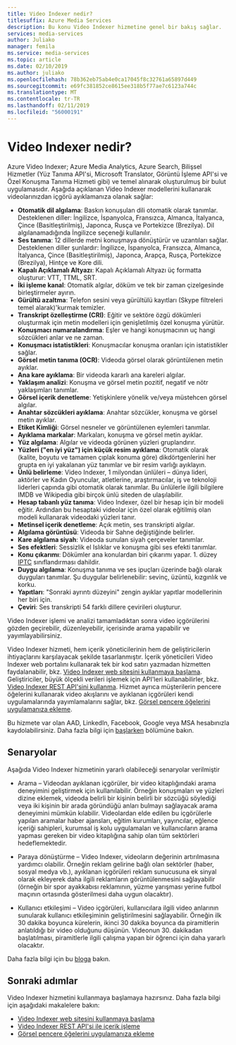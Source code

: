 ```yaml
---
title: Video Indexer nedir?
titlesuffix: Azure Media Services
description: Bu konu Video Indexer hizmetine genel bir bakış sağlar.
services: media-services
author: Juliako
manager: femila
ms.service: media-services
ms.topic: article
ms.date: 02/10/2019
ms.author: juliako
ms.openlocfilehash: 78b362eb75ab4e0ca17045f8c32761a65897d449
ms.sourcegitcommit: e69fc381852ce8615ee318b5f77ae7c6123a744c
ms.translationtype: MT
ms.contentlocale: tr-TR
ms.lasthandoff: 02/11/2019
ms.locfileid: "56000191"
---
```

# <a name="what-is-video-indexer"></a>Video Indexer nedir?

Azure Video Indexer; Azure Media Analytics, Azure Search, Bilişsel Hizmetler (Yüz Tanıma API'si, Microsoft Translator, Görüntü İşleme API'si ve Özel Konuşma Tanıma Hizmeti gibi) ve temel alınarak oluşturulmuş bir bulut uygulamasıdır. Aşağıda açıklanan Video Indexer modellerini kullanarak videolarınızdan içgörü ayıklamanıza olanak sağlar:
 
- **Otomatik dil algılama**: Baskın konuşulan dili otomatik olarak tanımlar. Desteklenen diller: İngilizce, İspanyolca, Fransızca, Almanca, İtalyanca, Çince (Basitleştirilmiş), Japonca, Rusça ve Portekizce (Brezilya). Dil algılanamadığında İngilizce seçeneği kullanılır.
- **Ses tanıma**: 12 dillerde metni konuşmaya dönüştürür ve uzantıları sağlar. Desteklenen diller şunlardır: İngilizce, İspanyolca, Fransızca, Almanca, İtalyanca, Çince (Basitleştirilmiş), Japonca, Arapça, Rusça, Portekizce (Brezilya), Hintçe ve Kore dili.
- **Kapalı Açıklamalı Altyazı**: Kapalı Açıklamalı Altyazı üç formatta oluşturur: VTT, TTML, SRT.
- **İki işleme kanal**: Otomatik algılar, döküm ve tek bir zaman çizelgesinde birleştirmeler ayırın.
- **Gürültü azaltma**:  Telefon sesini veya gürültülü kayıtları (Skype filtreleri temel alarak)'kurmak temizler.
- **Transkript özelleştirme (CRI)**: Eğitir ve sektöre özgü dökümleri oluşturmak için metin modelleri için genişletilmiş özel konuşma yürütür.
- **Konuşmacı numaralandırma**:  Eşler ve hangi konuşmacının uç hangi sözcükleri anlar ve ne zaman.
- **Konuşmacı istatistikleri**: Konuşmacılar konuşma oranları için istatistikler sağlar.
- **Görsel metin tanıma (OCR)**: Videoda görsel olarak görüntülenen metin ayıklar.
- **Ana kare ayıklama**: Bir videoda kararlı ana kareleri algılar.
- **Yaklaşım analizi**: Konuşma ve görsel metin pozitif, negatif ve nötr yaklaşımları tanımlar.
- **Görsel içerik denetleme**: Yetişkinlere yönelik ve/veya müstehcen görsel algılar.
- **Anahtar sözcükleri ayıklama**: Anahtar sözcükler, konuşma ve görsel metin ayıklar.
- **Etiket Kimliği**: Görsel nesneler ve görüntülenen eylemleri tanımlar.
- **Ayıklama markalar**: Markaları, konuşma ve görsel metin ayıklar.
- **Yüz algılama**: Algılar ve videoda görünen yüzleri gruplandırır.
- **Yüzleri ("en iyi yüz") için küçük resim ayıklama**: Otomatik olarak (kalite, boyutu ve tamamen çıplak konuma göre) dikdörtgenlerini her grupta en iyi yakalanan yüz tanımlar ve bir resim varlığı ayıklayın.
- **Ünlü belirleme**: Video Indexer, 1 milyondan ünlüleri – dünya lideri, aktörler ve Kadın Oyuncular, atletlerine, araştırmacılar, iş ve teknoloji liderleri çapında gibi otomatik olarak tanımlar. Bu ünlülerle ilgili bilgilere IMDB ve Wikipedia gibi birçok ünlü siteden de ulaşılabilir.
- **Hesap tabanlı yüz tanıma**: Video Indexer, özel bir hesap için bir modeli eğitir. Ardından bu hesaptaki videolar için özel olarak eğitilmiş olan modeli kullanarak videodaki yüzleri tanır.
- **Metinsel içerik denetleme**: Açık metin, ses transkripti algılar.
- **Algılama görüntüsü**: Videoda bir Sahne değiştiğinde belirler.
- **Kare algılama siyah**: Videoda sunulan siyah çerçeveler tanımlar.
- **Ses efektleri**: Sessizlik el Islıklar ve konuşma gibi ses efekti tanımlar.
- **Konu çıkarımı**: Dökümler ana konulardan biri çıkarımı yapar. 1. düzey [IPTC](https://iptc.org/standards/media-topics/) sınıflandırması dahildir.
- **Duygu algılama**: Konuşma tanıma ve ses ipuçları üzerinde bağlı olarak duyguları tanımlar. Şu duygular belirlenebilir: sevinç, üzüntü, kızgınlık ve korku.
- **Yapıtları**: "Sonraki ayrıntı düzeyini" zengin ayıklar yapıtlar modellerinin her biri için.
- **Çeviri**: Ses transkripti 54 farklı dillere çevirileri oluşturur.

Video Indexer işlemi ve analizi tamamladıktan sonra video içgörülerini gözden geçirebilir, düzenleyebilir, içerisinde arama yapabilir ve yayımlayabilirsiniz.

Video Indexer hizmeti, hem içerik yöneticilerinin hem de geliştiricilerin ihtiyaçlarını karşılayacak şekilde tasarlanmıştır. İçerik yöneticileri Video Indexer web portalını kullanarak tek bir kod satırı yazmadan hizmetten faydalanabilir, bkz. [Video Indexer web sitesini kullanmaya başlama](video-indexer-get-started.md). Geliştiriciler, büyük ölçekli verileri işlemek için API'leri kullanabilirler, bkz. [Video Indexer REST API'sini kullanma](video-indexer-use-apis.md). Hizmet ayrıca müşterilerin pencere öğelerini kullanarak video akışlarını ve ayıklanan içgörüleri kendi uygulamalarında yayımlamalarını sağlar, bkz. [Görsel pencere öğelerini uygulamanıza ekleme](video-indexer-embed-widgets.md).

Bu hizmete var olan AAD, LinkedIn, Facebook, Google veya MSA hesabınızla kaydolabilirsiniz. Daha fazla bilgi için [başlarken](video-indexer-get-started.md) bölümüne bakın.

## <a name="scenarios"></a>Senaryolar

Aşağıda Video Indexer hizmetinin yararlı olabileceği senaryolar verilmiştir

- Arama – Videodan ayıklanan içgörüler, bir video kitaplığındaki arama deneyimini geliştirmek için kullanılabilir. Örneğin konuşmaları ve yüzleri dizine eklemek, videoda belirli bir kişinin belirli bir sözcüğü söylediği veya iki kişinin bir arada göründüğü anları bulmayı sağlayacak arama deneyimini mümkün kılabilir. Videolardan elde edilen bu içgörülerle yapılan aramalar haber ajansları, eğitim kurumları, yayıncılar, eğlence içeriği sahipleri, kurumsal iş kolu uygulamaları ve kullanıcıların arama yapması gereken bir video kitaplığına sahip olan tüm sektörleri hedeflemektedir.

- Paraya dönüştürme – Video Indexer, videoların değerinin artırılmasına yardımcı olabilir. Örneğin reklam gelirine bağlı olan sektörler (haber, sosyal medya vb.), ayıklanan içgörüleri reklam sunucusuna ek sinyal olarak ekleyerek daha ilgili reklamların görüntülenmesini sağlayabilir (örneğin bir spor ayakkabısı reklamının, yüzme yarışması yerine futbol maçının ortasında gösterilmesi daha uygun olacaktır).

- Kullanıcı etkileşimi – Video içgörüleri, kullanıcılara ilgili video anlarının sunularak kullanıcı etkileşiminin geliştirilmesini sağlayabilir. Örneğin ilk 30 dakika boyunca kürelerin, ikinci 30 dakika boyunca da piramitlerin anlatıldığı bir video olduğunu düşünün. Videonun 30. dakikadan başlatılması, piramitlerle ilgili çalışma yapan bir öğrenci için daha yararlı olacaktır.

Daha fazla bilgi için bu [bloga](https://aka.ms/videoindexerblog) bakın.

## <a name="next-steps"></a>Sonraki adımlar

Video Indexer hizmetini kullanmaya başlamaya hazırsınız. Daha fazla bilgi için aşağıdaki makalelere bakın:

- [Video Indexer web sitesini kullanmaya başlama](video-indexer-get-started.md)
- [Video Indexer REST API'si ile içerik işleme](video-indexer-use-apis.md)
- [Görsel pencere öğelerini uygulamanıza ekleme](video-indexer-embed-widgets.md)
